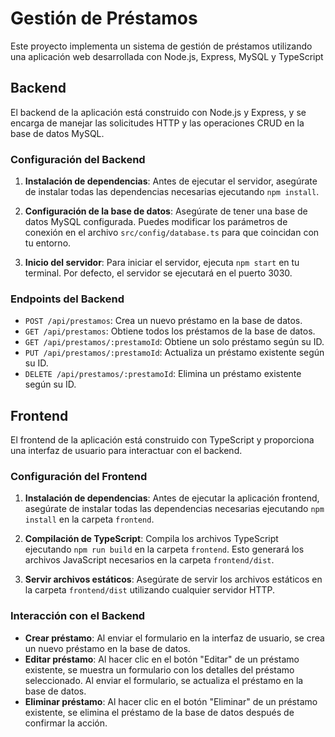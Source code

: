 # Gestión de Préstamos

Este proyecto implementa un sistema de gestión de préstamos utilizando una aplicación web desarrollada con Node.js, Express, MySQL y TypeScript

## Backend

El backend de la aplicación está construido con Node.js y Express, y se encarga de manejar las solicitudes HTTP y las operaciones CRUD en la base de datos MySQL.

### Configuración del Backend

1. **Instalación de dependencias**: Antes de ejecutar el servidor, asegúrate de instalar todas las dependencias necesarias ejecutando `npm install`.

2. **Configuración de la base de datos**: Asegúrate de tener una base de datos MySQL configurada. Puedes modificar los parámetros de conexión en el archivo `src/config/database.ts` para que coincidan con tu entorno.

3. **Inicio del servidor**: Para iniciar el servidor, ejecuta `npm start` en tu terminal. Por defecto, el servidor se ejecutará en el puerto 3030.

### Endpoints del Backend

- `POST /api/prestamos`: Crea un nuevo préstamo en la base de datos.
- `GET /api/prestamos`: Obtiene todos los préstamos de la base de datos.
- `GET /api/prestamos/:prestamoId`: Obtiene un solo préstamo según su ID.
- `PUT /api/prestamos/:prestamoId`: Actualiza un préstamo existente según su ID.
- `DELETE /api/prestamos/:prestamoId`: Elimina un préstamo existente según su ID.

## Frontend

El frontend de la aplicación está construido con TypeScript y proporciona una interfaz de usuario para interactuar con el backend.

### Configuración del Frontend

1. **Instalación de dependencias**: Antes de ejecutar la aplicación frontend, asegúrate de instalar todas las dependencias necesarias ejecutando `npm install` en la carpeta `frontend`.

2. **Compilación de TypeScript**: Compila los archivos TypeScript ejecutando `npm run build` en la carpeta `frontend`. Esto generará los archivos JavaScript necesarios en la carpeta `frontend/dist`.

3. **Servir archivos estáticos**: Asegúrate de servir los archivos estáticos en la carpeta `frontend/dist` utilizando cualquier servidor HTTP.

### Interacción con el Backend

- **Crear préstamo**: Al enviar el formulario en la interfaz de usuario, se crea un nuevo préstamo en la base de datos.
- **Editar préstamo**: Al hacer clic en el botón "Editar" de un préstamo existente, se muestra un formulario con los detalles del préstamo seleccionado. Al enviar el formulario, se actualiza el préstamo en la base de datos.
- **Eliminar préstamo**: Al hacer clic en el botón "Eliminar" de un préstamo existente, se elimina el préstamo de la base de datos después de confirmar la acción.
